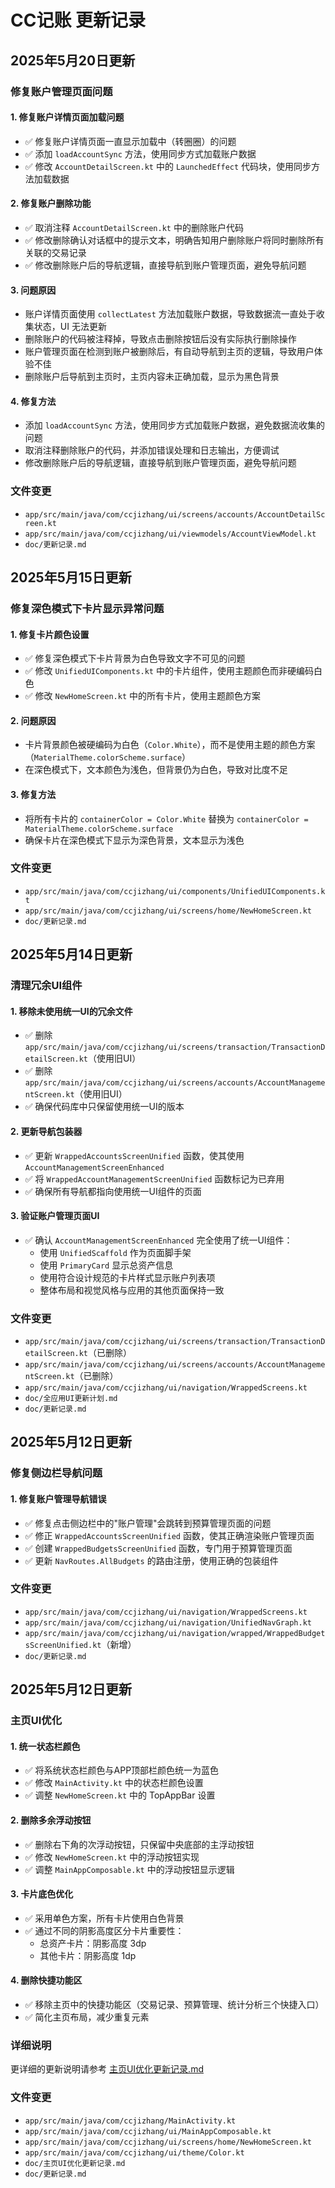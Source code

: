 # CC记账 更新记录

## 2025年5月20日更新

### 修复账户管理页面问题

#### 1. 修复账户详情页面加载问题
- ✅ 修复账户详情页面一直显示加载中（转圈圈）的问题
- ✅ 添加 `loadAccountSync` 方法，使用同步方式加载账户数据
- ✅ 修改 `AccountDetailScreen.kt` 中的 `LaunchedEffect` 代码块，使用同步方法加载数据

#### 2. 修复账户删除功能
- ✅ 取消注释 `AccountDetailScreen.kt` 中的删除账户代码
- ✅ 修改删除确认对话框中的提示文本，明确告知用户删除账户将同时删除所有关联的交易记录
- ✅ 修改删除账户后的导航逻辑，直接导航到账户管理页面，避免导航问题

#### 3. 问题原因
- 账户详情页面使用 `collectLatest` 方法加载账户数据，导致数据流一直处于收集状态，UI 无法更新
- 删除账户的代码被注释掉，导致点击删除按钮后没有实际执行删除操作
- 账户管理页面在检测到账户被删除后，有自动导航到主页的逻辑，导致用户体验不佳
- 删除账户后导航到主页时，主页内容未正确加载，显示为黑色背景

#### 4. 修复方法
- 添加 `loadAccountSync` 方法，使用同步方式加载账户数据，避免数据流收集的问题
- 取消注释删除账户的代码，并添加错误处理和日志输出，方便调试
- 修改删除账户后的导航逻辑，直接导航到账户管理页面，避免导航问题

### 文件变更
- `app/src/main/java/com/ccjizhang/ui/screens/accounts/AccountDetailScreen.kt`
- `app/src/main/java/com/ccjizhang/ui/viewmodels/AccountViewModel.kt`
- `doc/更新记录.md`

## 2025年5月15日更新

### 修复深色模式下卡片显示异常问题

#### 1. 修复卡片颜色设置
- ✅ 修复深色模式下卡片背景为白色导致文字不可见的问题
- ✅ 修改 `UnifiedUIComponents.kt` 中的卡片组件，使用主题颜色而非硬编码白色
- ✅ 修改 `NewHomeScreen.kt` 中的所有卡片，使用主题颜色方案

#### 2. 问题原因
- 卡片背景颜色被硬编码为白色（`Color.White`），而不是使用主题的颜色方案（`MaterialTheme.colorScheme.surface`）
- 在深色模式下，文本颜色为浅色，但背景仍为白色，导致对比度不足

#### 3. 修复方法
- 将所有卡片的 `containerColor = Color.White` 替换为 `containerColor = MaterialTheme.colorScheme.surface`
- 确保卡片在深色模式下显示为深色背景，文本显示为浅色

### 文件变更
- `app/src/main/java/com/ccjizhang/ui/components/UnifiedUIComponents.kt`
- `app/src/main/java/com/ccjizhang/ui/screens/home/NewHomeScreen.kt`
- `doc/更新记录.md`

## 2025年5月14日更新

### 清理冗余UI组件

#### 1. 移除未使用统一UI的冗余文件
- ✅ 删除 `app/src/main/java/com/ccjizhang/ui/screens/transaction/TransactionDetailScreen.kt`（使用旧UI）
- ✅ 删除 `app/src/main/java/com/ccjizhang/ui/screens/accounts/AccountManagementScreen.kt`（使用旧UI）
- ✅ 确保代码库中只保留使用统一UI的版本

#### 2. 更新导航包装器
- ✅ 更新 `WrappedAccountsScreenUnified` 函数，使其使用 `AccountManagementScreenEnhanced`
- ✅ 将 `WrappedAccountManagementScreenUnified` 函数标记为已弃用
- ✅ 确保所有导航都指向使用统一UI组件的页面

#### 3. 验证账户管理页面UI
- ✅ 确认 `AccountManagementScreenEnhanced` 完全使用了统一UI组件：
  - 使用 `UnifiedScaffold` 作为页面脚手架
  - 使用 `PrimaryCard` 显示总资产信息
  - 使用符合设计规范的卡片样式显示账户列表项
  - 整体布局和视觉风格与应用的其他页面保持一致

### 文件变更
- `app/src/main/java/com/ccjizhang/ui/screens/transaction/TransactionDetailScreen.kt`（已删除）
- `app/src/main/java/com/ccjizhang/ui/screens/accounts/AccountManagementScreen.kt`（已删除）
- `app/src/main/java/com/ccjizhang/ui/navigation/WrappedScreens.kt`
- `doc/全应用UI更新计划.md`
- `doc/更新记录.md`

## 2025年5月12日更新

### 修复侧边栏导航问题

#### 1. 修复账户管理导航错误
- ✅ 修复点击侧边栏中的"账户管理"会跳转到预算管理页面的问题
- ✅ 修正 `WrappedAccountsScreenUnified` 函数，使其正确渲染账户管理页面
- ✅ 创建 `WrappedBudgetsScreenUnified` 函数，专门用于预算管理页面
- ✅ 更新 `NavRoutes.AllBudgets` 的路由注册，使用正确的包装组件

### 文件变更
- `app/src/main/java/com/ccjizhang/ui/navigation/WrappedScreens.kt`
- `app/src/main/java/com/ccjizhang/ui/navigation/UnifiedNavGraph.kt`
- `app/src/main/java/com/ccjizhang/ui/navigation/wrapped/WrappedBudgetsScreenUnified.kt`（新增）
- `doc/更新记录.md`


## 2025年5月12日更新

### 主页UI优化

#### 1. 统一状态栏颜色
- ✅ 将系统状态栏颜色与APP顶部栏颜色统一为蓝色
- ✅ 修改 `MainActivity.kt` 中的状态栏颜色设置
- ✅ 调整 `NewHomeScreen.kt` 中的 TopAppBar 设置

#### 2. 删除多余浮动按钮
- ✅ 删除右下角的次浮动按钮，只保留中央底部的主浮动按钮
- ✅ 修改 `NewHomeScreen.kt` 中的浮动按钮实现
- ✅ 调整 `MainAppComposable.kt` 中的浮动按钮显示逻辑

#### 3. 卡片底色优化
- ✅ 采用单色方案，所有卡片使用白色背景
- ✅ 通过不同的阴影高度区分卡片重要性：
  - 总资产卡片：阴影高度 3dp
  - 其他卡片：阴影高度 1dp

#### 4. 删除快捷功能区
- ✅ 移除主页中的快捷功能区（交易记录、预算管理、统计分析三个快捷入口）
- ✅ 简化主页布局，减少重复元素

### 详细说明

更详细的更新说明请参考 [主页UI优化更新记录.md](./主页UI优化更新记录.md)

### 文件变更

- `app/src/main/java/com/ccjizhang/MainActivity.kt`
- `app/src/main/java/com/ccjizhang/ui/MainAppComposable.kt`
- `app/src/main/java/com/ccjizhang/ui/screens/home/NewHomeScreen.kt`
- `app/src/main/java/com/ccjizhang/ui/theme/Color.kt`
- `doc/主页UI优化更新记录.md`
- `doc/更新记录.md`


